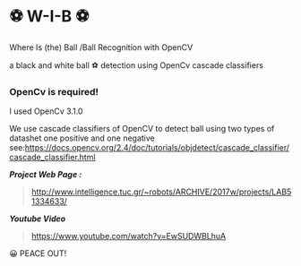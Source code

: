 # :soccer: W-I-B :soccer: 
Where Is (the) Ball /Ball Recognition with OpenCV

   a black and white ball :soccer: detection using OpenCv cascade classifiers

### OpenCv is required! 
  I used OpenCv 3.1.0

We use cascade classifiers of OpenCV to detect ball using two types of datashet one positive and one negative
see:https://docs.opencv.org/2.4/doc/tutorials/objdetect/cascade_classifier/cascade_classifier.html

***Project Web Page :***
> http://www.intelligence.tuc.gr/~robots/ARCHIVE/2017w/projects/LAB51334633/

***Youtube Video***
> https://www.youtube.com/watch?v=EwSUDWBLhuA

:grinning:  PEACE OUT!
